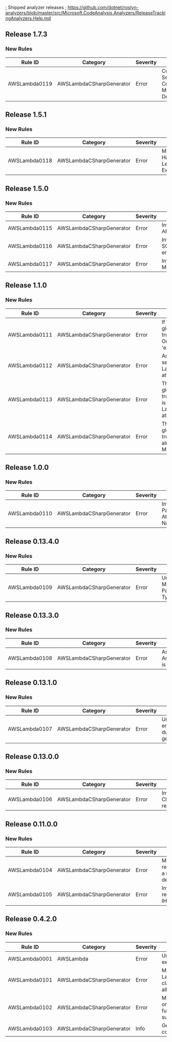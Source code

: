 ; Shipped analyzer releases
; https://github.com/dotnet/roslyn-analyzers/blob/master/src/Microsoft.CodeAnalysis.Analyzers/ReleaseTrackingAnalyzers.Help.md

## Release 1.7.3
### New Rules
Rule ID | Category | Severity | Notes
--------|----------|----------|-------
AWSLambda0119 | AWSLambdaCSharpGenerator | Error | Conflicting Service Configuration Methods Detected

## Release 1.5.1
### New Rules

Rule ID | Category | Severity | Notes
--------|----------|----------|-------
AWSLambda0118 | AWSLambdaCSharpGenerator | Error | Maximum Handler Length Exceeded

## Release 1.5.0
### New Rules

Rule ID | Category | Severity | Notes
--------|----------|----------|-------
AWSLambda0115 | AWSLambdaCSharpGenerator | Error | Invalid Usage of API Parameters
AWSLambda0116 | AWSLambdaCSharpGenerator | Error | Invalid SQSEventAttribute encountered
AWSLambda0117 | AWSLambdaCSharpGenerator | Error | Invalid Lambda Method Signature

## Release 1.1.0
### New Rules

Rule ID | Category | Severity | Notes
--------|----------|----------|-------
AWSLambda0111 | AWSLambdaCSharpGenerator | Error | If the GenerateMain global property is set to true but the project OutputType is not set to 'exe'
AWSLambda0112 | AWSLambdaCSharpGenerator | Error | An invalid runtime is selected in the LambdaGlobalProperties attribute
AWSLambda0113 | AWSLambdaCSharpGenerator | Error | The GenerateMain global property is set to true and the OutputType is set to 'exe', but no Lambda Function attributes are used
AWSLambda0114 | AWSLambdaCSharpGenerator | Error | The GenerateMain global property is set to true, but the project already contains a static Main method

## Release 1.0.0
### New Rules

Rule ID | Category | Severity | Notes
--------|----------|----------|-------
AWSLambda0110 | AWSLambdaCSharpGenerator | Error | Invalid Parameter Attribute Name

## Release 0.13.4.0
### New Rules

Rule ID | Category | Severity | Notes
--------|----------|----------|-------
AWSLambda0109 | AWSLambdaCSharpGenerator | Error | Unsupported Method Paramater Type

## Release 0.13.3.0
### New Rules

Rule ID | Category | Severity | Notes
--------|----------|----------|-------
AWSLambda0108 | AWSLambdaCSharpGenerator | Error | Assembly attribute Amazon.Lambda.Core.LambdaSerializerAttribute is missing

## Release 0.13.1.0
### New Rules

Rule ID | Category | Severity | Notes
--------|----------|----------|-------
AWSLambda0107 | AWSLambdaCSharpGenerator | Error | Unsupported error thrown during code generation

## Release 0.13.0.0
### New Rules

Rule ID | Category | Severity | Notes
--------|----------|----------|-------
AWSLambda0106 | AWSLambdaCSharpGenerator | Error | Invalid CloudFormation resource name


## Release 0.11.0.0
### New Rules

Rule ID | Category | Severity | Notes
--------|----------|----------|-------
AWSLambda0104 | AWSLambdaCSharpGenerator | Error | Missing reference to a required dependency
AWSLambda0105 | AWSLambdaCSharpGenerator | Error | Invalid return type IHttpResult

## Release 0.4.2.0
### New Rules

Rule ID | Category | Severity | Notes
--------|----------|----------|-------
AWSLambda0001 | AWSLambda | Error | Unhandled exception
AWSLambda0101 | AWSLambdaCSharpGenerator | Error | Multiple LambdaStartup classes not allowed
AWSLambda0102 | AWSLambdaCSharpGenerator | Error | Multiple events on Lambda function not supported
AWSLambda0103 | AWSLambdaCSharpGenerator | Info | Generated code